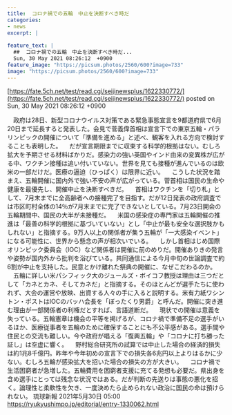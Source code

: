 ```yaml
---
title:  コロナ禍での五輪　中止を決断すべき時だ  
categories:
- news
excerpt: |
  
feature_text: |
  ##  コロナ禍での五輪　中止を決断すべき時だ...
  Sun, 30 May 2021 08:26:12  +0900
feature_image: "https://picsum.photos/2560/600?image=733"
image: "https://picsum.photos/2560/600?image=733"
---
```


[https://fate.5ch.net/test/read.cgi/seijinewsplus/1622330772/](https://fate.5ch.net/test/read.cgi/seijinewsplus/1622330772/)
posted on Sun, 30 May 2021 08:26:12  +0900

<!--more-->

　政府は28日、新型コロナウイルス対策である緊急事態宣言を9都道府県で6月20日まで延長すると発表した。会見で菅義偉首相は宣言下での東京五輪・パラリンピックの開催について「準備を進める」と述べ、観客を入れる方向で検討することも表明した。 　だが宣言期限までに収束する科学的根拠はない。むしろ拡大を予期させる材料ばかりだ。感染力の強い英国やインド由来の変異株が広がる中、ワクチン接種は追い付いていない。世界を見ても接種が進んでいるのは欧米の一部だけだ。医療の逼迫（ひっぱく）は限界に近い。 　こうした状況を踏まえ、五輪開催に国内外で強い不安の声が広がっている。菅首相は国民の生命や健康を最優先し、開催中止を決断すべきだ。 　首相はワクチンを「切り札」として、7月末までに全高齢者への接種完了を目指す。だが12日発表の政府調査では市区町村全体の14％が7月末までに完了できないとしている。7月23日開会の五輪期間中、国民の大半が未接種だ。 　米国の感染症の専門家は五輪開催の推進は「最善の科学的根拠に基づいていない」とし「中止が最も安全な選択肢かもしれない」と指摘する。9万人以上の関係者が集う五輪が「一大感染イベント」になる可能性に、世界から懸念の声が相次いでいる。 　しかし首相はじめ国際オリンピック委員会（IOC）など関係者は開催に前のめりだ。開催ありきの発言や姿勢が国内外から批判を浴びている。共同通信による今月中旬の世論調査で約6割が中止を支持した。民意とかけ離れた祭典の開催に、なぜこだわるのか。 　五輪に詳しい米パシフィック大のジュールズ・ボイコフ教授は理由は三つだとして「カネとカネ、そしてカネだ」と指摘する。そのほとんどが選手たちに使われず、大会の運営や放映、出資する人々の手に入ると説明する。米有力紙ワシントン・ポストはIOCのバッハ会長を「ぼったくり男爵」と呼んだ。開催に突き進む理由が一部関係者の利権だとすれば、言語道断だ。 　現状での開催は意義を失っている。五輪憲章は機会の平等を掲げるが、コロナ禍で準備不足の選手がいるほか、医療従事者を五輪のために確保することにも不公平感がある。選手間や住民との交流も難しい。今や政府が唱える「復興五輪」や「コロナに打ち勝った証し」は空虚に響く。 　野村総合研究所の試算では中止した場合の経済的損失は約1兆8千億円。昨年や今年初めの宣言下での損失各6兆円以上よりはるかに少ない。むしろ五輪が感染拡大を招いた場合の損失の方が大きい。 　コロナ禍で生活困窮者が急増した。五輪費用を困窮者支援に充てる発想も必要だ。県出身を含め選手にとっては残念な状況ではある。だが判断の先送りは事態の悪化を招く。論理性と柔軟性を欠き、一度決めたら止められない政治に国民の命は預けられない。 琉球新報 2021年5月30日 05:00 https://ryukyushimpo.jp/editorial/entry-1330062.html

